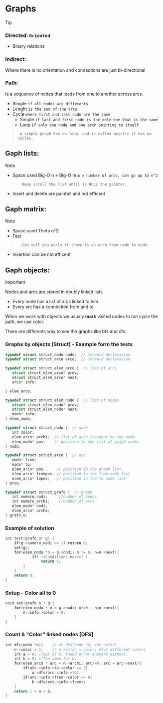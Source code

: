 # Graphs

> [!TIP]
>
> ### Directed: `Oriented`
>    - Binary relations
>
> ### Indirect:
> Where there is no orientation and connections are just bi-directional
> 
> ### Path:
> Is a sequence of nodes that leads from one to another across arcs.
>    - Simple `if all nodes are differents`
>    - Lenght `is the sum of the arcs`
>    - Cycle `where first and last node are the same`
>       - Simple `if last and first node is the only one that is the same`
>       - Loop `if only one node and one arch pointing to itself`
>>      A simple graph has no loop, and is called acyclic if has no cycles.
>  

## Gaph lists:
> [!NOTE]
> - Space used Big-O n + Big-O m `m = number of arcs, can go up to n^2`
>>       Keep scroll the list until is NULL the pointer. 
> - Insert and delete are painfull and not efficent

## Gaph matrix:
> [!NOTE]
> - Space used Theta n^2
> - Fast
>>       Can tell you easly if there is an arch from node to node.
> - Insertion can be not efficent

## Gaph objects:
> [!IMPORTANT]
> Nodes and arcs are stored in doubly linked lists
> - Every node has a list of arcs linked to him
> - Every arc has a connection from and to
>   
> When we work with objects we usualy **mark** visited nodes to not cycle the path, we use color.
>
> There are differents way to see the graphs like bfs and dfs.

### Graphs by objects (Struct) - Example form the tests

```c
typedef struct struct_nodo nodo;  // forward declaration
typedef struct struct_arco arco;  // forward declaration

typedef struct struct_elem_arco {  // list of arcs
   struct struct_elem_arco* prev;
   struct struct_elem_arco* next;
   arco* info;

} elem_arco;

typedef struct struct_elem_nodo {  // list of nodes
   struct struct_elem_nodo* prev;
   struct struct_elem_nodo* next;
   nodo* info;
} elem_nodo;

typedef struct struct_nodo {  // node
   int color;
   elem_arco* archi;  // list of arcs incident on the node
   elem_nodo* pos;    // position in the list of graph nodes
} nodo;

typedef struct struct_arco {  // arc
   nodo* from;
   nodo* to;
   elem_arco* pos;     // position in the graph list
   elem_arco* frompos; // position in the from node list
   elem_arco* topos;   // position in the to node list
} arco;

typedef struct struct_grafo {  // graph
   int numero_nodi;     //number_of_nodes
   int numero_archi;    //number_of_arcs
   elem_nodo* nodi;
   elem_arco* archi;
} grafo_o;
```

### Example of solution

```c
int test(grafo_o* g) {
    if(g->numero_nodi <= 1) return 0;
    set(g);
    for(elem_nodo *n = g->nodi; n != 0; n=n->next){
            if( "<Conditions here>" )
                return 1;
        }
    }
    return 0;
}
```

### Setup - Color all to 0

```c
void set(grafo_o * g){
    for(elem_nodo * n = g->nodi; n!=0 ; n=n->next){
        n->info->color = 0;
    }
}
```

### Count & "Color" linked nodes [DFS]

```c
int dfs(nodo *n){    // or dfs(nodo *n, inv color)
    n->color = 1;    // n->color = color; #for different colors
    int a = 0; //Set at 0, found error answers without.
    int b = 0; //The same for b.
    for(elem_arco * arc = n->archi; arc!=0; arc = arc->next){
        if(arc->info->to->color == 0)
            a =dfs(arc->info->to);
        if(arc->info->from->color == 0)
            b =dfs(arc->info->from);
    }
    return 1 + a + b;
}
```
